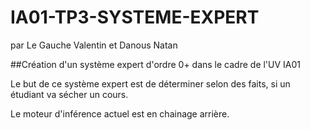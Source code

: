 # IA01-TP3-SYSTEME-EXPERT

par Le Gauche Valentin et Danous Natan

##Création d'un système expert d'ordre 0+ dans le cadre de l'UV IA01

Le but de ce système expert est de déterminer selon des faits, si un étudiant va sécher un cours.

Le moteur d'inférence actuel est en chainage arrière.